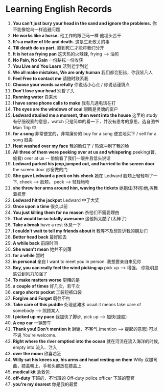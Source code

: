 # Learning English Records

1. **You can't just bury your head in the sand and ignore the problems.** 你不能像鸵鸟一样逃避问题
2. **He works like a horse.** 他工作的跟匹马一样 他埋头苦干
3. **It's a matter of life and death.** 这是生死攸关的事
4. **Till death do us part.** 直到死亡才能将我们分开
5. **It is hot as frying pan** 这天热的火辣辣, frying --> 油煎
6. **No Pain, No Gain** 一份耕耘一份收获
7. **You Live and You Learn** 活到老学到老
8. **We all make mistakes, We are only human** 我们都会犯错，你我皆凡人
9. **Feel Free to contact me** 请随时联系我
10. **Choose your words carefully** 你说话小心点 / 你说话谨慎点
11. **Don't lose your head** 别昏了头
12. **Running water** 自来水
13. **I have some phone calls to make** 我有几通电话在打
14. **The eyes are the windows of soul** 眼睛是灵魂的窗户
15. **Ledward studied me a moment, then went into the house** 这里的 study 有仔细观察的意思，watch 只是简单的看一下，并没有思考的意思，选自图书 Man Trip 中
16. **for a song** 非常便宜的，非常廉价的 buy for a song 便宜地买下 / sell for a song 贱卖
17. **Heat washed over my face** 我的脸红了 / 热浪冲刷了我的脸
18. **All three of them were peeking over at us and whispering** peeking(瞥,偷看) over at us -- 偷偷看了我们一眼并且低头说话
19. **Ledward parked his jeep,jumped out, and hurried to the screen door** the screen door 纱窗做的门
20. **She gave Ledward a peck on his cheek** 她在 Ledward 脸颊上轻轻吻了一下, cheek --> 脸颊， peck --> 轻轻地吻
21. **she threw her arms around him, waving the tickets** 她抱住(环抱)他,挥舞着机票
22. **Ledward hit the jackpot** Ledward 中了大奖
23. **Once upon a time** 很久以前
24. **You just killing them for no reason** 杀他们不需要理由
25. **That would be so totally awesome** 这他妈太酷了(太棒了)
26. **Take a break** have a rest 休息一下
27. **I couldn't wait to tell my friends about it** 我等不及想告诉我的朋友们
28. **Better head back** 最好回去
29. **A while back** 前段时间
30. **She wasn't mean** 她并不刻薄
31. **for a while** 暂时
32. **in personal** 亲自 I want to meet you in person. 我想要亲自来见你
33. **Boy, you can really feel the wind picking up** pick up --> 增强， 你能明显感受到风力加强了
34. **To make matters worse** 更糟的是
35. **a couple of times** 好几次，若干次
36. **cargo shorts pocket** 工装短裤口袋
37. **Forgive and Forget** 既往不咎
38. **Take care of this puddle** 处理这滩水 usual it means take care of somebody --> 照顾某人
39. **I picked up my pace** 我加快了脚步, pick up --> 加快(速度)
40. **A cop car** 一辆警车
41. **Thank you! Don't mention it** 谢谢，不客气.(mention --> 提起的意思) 可以不说 You're welcome.
42. **Right where the river emptied into the ocean** 就在河流在流入海洋的时候, empty into 流入、注入
43. **over the moon** 欣喜若狂
44. **Willy sat his knees up, his arms and head resting on them** Willy 双腿弯曲，膝盖朝上，手和头都放在膝盖上
45. **medical kit** 急救包
46. **off-duty** 下班的，不当班的 Off-duty police officer 下班的警官
47. **you're my dearest** 你是我的最爱
